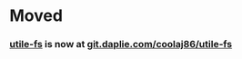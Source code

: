# Moved
### [utile-fs](https://git.daplie.com/coolaj86/utile-fs) is now at [git.daplie.com/coolaj86/utile-fs](https://git.daplie.com/coolaj86/utile-fs)
